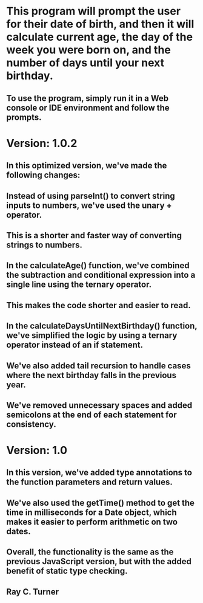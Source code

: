 # This program will prompt the user for their date of birth, and then it will calculate current age, the day of the week you were born on, and the number of days until your next birthday.

## To use the program, simply run it in a Web console or IDE environment and follow the prompts.

# Version: 1.0.2
## In this optimized version, we've made the following changes:
## Instead of using parseInt() to convert string inputs to numbers, we've used the unary + operator.
## This is a shorter and faster way of converting strings to numbers.
## In the calculateAge() function, we've combined the subtraction and conditional expression into a single line using the ternary operator.
## This makes the code shorter and easier to read.
## In the calculateDaysUntilNextBirthday() function, we've simplified the logic by using a ternary operator instead of an if statement.
## We've also added tail recursion to handle cases where the next birthday falls in the previous year.
## We've removed unnecessary spaces and added semicolons at the end of each statement for consistency.


# Version: 1.0
## In this version, we've added type annotations to the function parameters and return values.
## We've also used the getTime() method to get the time in milliseconds for a Date object, which makes it easier to perform arithmetic on two dates.
## Overall, the functionality is the same as the previous JavaScript version, but with the added benefit of static type checking.

## Ray C. Turner